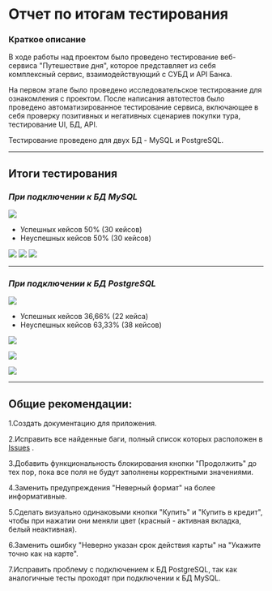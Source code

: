 # Отчет по итогам тестирования

### Краткое описание

В ходе работы над проектом было проведено тестирование веб-сервиса "Путешествие дня", которое представляет из себя комплексный сервис, взаимодействующий с СУБД и API Банка.

На первом  этапе было проведено исследовательское тестирование для ознакомления с проектом. После написания автотестов было проведено автоматизированное тестирование сервиса, включающее в себя проверку позитивных и негативных сценариев покупки тура, тестирование UI, БД, API.

Тестирование проведено для двух БД - MySQL и PostgreSQL.

---

## Итоги тестирования

### *При подключении к БД MySQL*
![](https://i.postimg.cc/Wb2H34q1/20.png)

- Успешных кейсов 50% (30 кейсов)
- Неуспешных кейсов 50% (30 кейсов)

![](https://i.postimg.cc/SNPQ7HhC/21.png)
![](https://i.postimg.cc/wB86nJ3B/22.png)
![](https://i.postimg.cc/kgtJjwJZ/23.png)

---

### *При подключении к БД PostgreSQL*

![](https://i.postimg.cc/ZRmk4zkk/24.png)

- Успешных кейсов 36,66% (22 кейса)
- Неуспешных кейсов 63,33% (38 кейсов)

![](https://i.postimg.cc/pL7h0kw5/25.png)

![](https://i.postimg.cc/W4GNMnTv/26.png)

![](https://i.postimg.cc/Dz6VvY78/27.png)


---

## Общие рекомендации:

1.Создать документацию для приложения.

2.Исправить все найденные баги, полный список которых расположен в [Issues](https://github.com/kira9112/QAdiplom/issues) .

3.Добавить функциональность блокирования кнопки "Продолжить" до тех пор, пока все поля не будут заполнены корректными значениями.

4.Заменить предупреждения "Неверный формат" на более информативные.

5.Сделать визуально одинаковыми кнопки "Купить" и "Купить в кредит", чтобы при нажатии они меняли цвет (красный - активная вкладка, белый неактивная).

6.Заменить ошибку "Неверно указан срок действия карты" на "Укажите точно как на карте".

7.Исправить проблему с подключением к БД PostgreSQL, так как аналогичные тесты проходят при подключении к БД MySQL.


